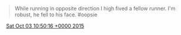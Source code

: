 > While running in opposite direction I high fived a fellow runner\. I'm robust, he fell to his face\. \#oopsie

<img src="../../media/tweet.ico" width="12" /> [Sat Oct 03 10:50:16 +0000 2015](https://twitter.com/DromerDenker/status/650261580328890368)